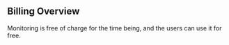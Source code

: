 ## Billing Overview
Monitoring is free of charge for the time being, and the users can use it for free.
